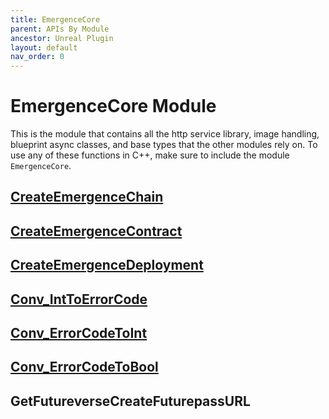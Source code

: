 ```yaml
---
title: EmergenceCore
parent: APIs By Module
ancestor: Unreal Plugin
layout: default
nav_order: 0
---
```


# EmergenceCore Module

This is the module that contains all the http service library, image handling, blueprint async classes, and base types that the other modules rely on. To use any of these functions in C++, make sure to include the module `EmergenceCore`.

## [CreateEmergenceChain](./CreateEmergenceChain)

## [CreateEmergenceContract](./CreateEmergenceContract)

## [CreateEmergenceDeployment](./CreateEmergenceDeployment)

## [Conv_IntToErrorCode](./EmergenceErrorCode)

## [Conv_ErrorCodeToInt](./EmergenceErrorCode)

## [Conv_ErrorCodeToBool](./EmergenceErrorCode)

## GetFutureverseCreateFuturepassURL